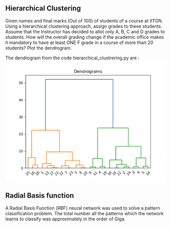 ## Hierarchical Clustering

Given names and final marks (Out of 100) of students of a course at IITGN. Using a hierarchical clustering approach, assign grades to these students. Assume that the Instructor has decided to allot only A, B, C and D grades to students. How will the overall grading change if the academic office makes it mandatory to have at least ONE F grade in a course of more than 20 students? Plot the dendrogram.

The dendrogram from the code hierarchical_clustrering.py are :
<br> ![alt-txt](hierarchical-clustering/dendrogram.png) </br>

## Radial Basis function

A Radial Basis Function (RBF) neural network was used to solve a pattern classification problem. The total number all the patterns which the network learns to classify was approximately in the order of Giga.